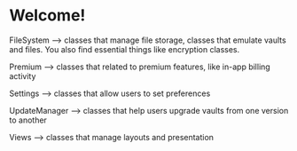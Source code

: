 Welcome!
=======

FileSystem --> classes that manage file storage, classes that emulate vaults and files. You also find essential things like encryption classes.

Premium --> classes that related to premium features, like in-app billing activity

Settings --> classes that allow users to set preferences

UpdateManager --> classes that help users upgrade vaults from one version to another

Views --> classes that manage layouts and presentation
